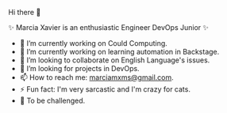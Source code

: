 Hi there 👋

✨ Marcia Xavier is an enthusiastic Engineer DevOps Junior ✨ 

- 🔭 I’m currently working on Could Computing.
- 🌱 I’m currently working on learning automation in Backstage.
- 👯 I’m looking to collaborate on English Language's issues.
- 🤔 I’m looking for projects in DevOps.
- 📫 How to reach me: marciamxms@gmail.com.
- ⚡ Fun fact: I'm very sarcastic and I'm crazy for cats.
- 🚀 To be challenged.
